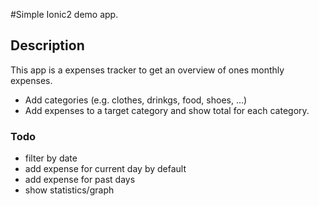 #Simple Ionic2 demo app.

## Description
This app is a expenses tracker to get an overview of ones monthly expenses.

* Add categories (e.g. clothes, drinkgs, food, shoes, ...)
* Add expenses to a target category and show total for each category.

### Todo
* filter by date
* add expense for current day by default
* add expense for past days
* show statistics/graph